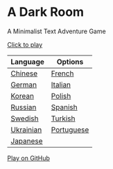 A Dark Room
===========

A Minimalist Text Adventure Game

[Click to play](http://adarkroom.doublespeakgames.com/)

  Language | Options
  -------- | --------
  [Chinese](http://adarkroom.doublespeakgames.com/?lang=cn) | [French](http://adarkroom.doublespeakgames.com/?lang=fr) 
  [German](http://adarkroom.doublespeakgames.com/?lang=de) | [Italian](http://adarkroom.doublespeakgames.com/?lang=it)
  [Korean](http://adarkroom.doublespeakgames.com/?lang=kr) | [Polish](http://adarkroom.doublespeakgames.com/?lang=pl)
  [Russian](http://adarkroom.doublespeakgames.com/?lang=ru) | [Spanish](http://adarkroom.doublespeakgames.com/?lang=es)
  [Swedish](http://adarkroom.doublespeakgames.com/?lang=sv) | [Turkish](http://adarkroom.doublespeakgames.com/?lang=tr)
  [Ukrainian](http://adarkroom.doublespeakgames.com/?lang=uk) | [Portuguese](http://adarkroom.doublespeakgames.com/?lang=pg)
  [Japanese](http://adarkroom.doublespeakgames.com/?lang=jp) | 

[Play on GitHub](http://continuities.github.io/adarkroom)
